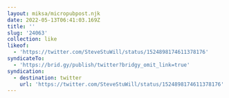 ```yaml
---
layout: miksa/micropubpost.njk
date: 2022-05-13T06:41:03.169Z
title: ''
slug: '24063'
collection: like
likeof:
  - 'https://twitter.com/SteveStuWill/status/1524898174611378176'
syndicateTo:
  - 'https://brid.gy/publish/twitter?bridgy_omit_link=true'
syndication:
  - destination: twitter
    url: 'https://twitter.com/SteveStuWill/status/1524898174611378176'
---
```


